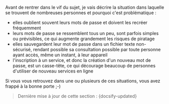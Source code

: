 Avant de rentrer dans le vif du sujet, je vais décrire la situation dans laquelle se trouvent de nombreuses personnes et pourquoi c'est problématique :

- elles oublient souvent leurs mots de passe et doivent les recréer fréquemment
- leurs mots de passe se ressemblent tous un peu, sont parfois simples ou prévisibles, ce qui augmente grandement les risques de piratage
- elles sauvegardent leur mot de passe dans un fichier texte non-sécurisé, rendant possible sa consultation possible par toute personne ayant accès, même un instant, à leur appareil
- l'inscription à un service, et donc la création d'un nouveau mot de passe, est un casse-tête, ce qui décourage beaucoup de personnes d'utiliser de nouveau services en ligne

Si vous vous retrouvez dans une ou plusieurs de ces situations, vous avez frappé à la bonne porte ;-)

> Dernière mise à jour de cette section : {docsify-updated}
